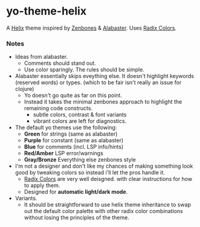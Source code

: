 # yo-theme-helix

A [Helix][helix] theme inspired by [Zenbones][zenbones] & [Alabaster][alabaster]. Uses [Radix Colors][radix].

### Notes

- Ideas from alabaster.
  - Comments should stand out.
  - Use color sparingly. The rules should be simple.
- Alabaster essentially skips eveything else. It doesn't highlight keywords (reserved words) or types. 
  (which to be fair isn't really an issue for clojure)
  - Yo doesn't go quite as far on this point. 
  - Instead it takes the minimal zenbones approach to highlight the remaining code constructs.
    - subtle colors, contrast & font variants
    - vibrant colors are left for diagnostics.
- The default yo themes use the following:
  - **Green** for strings (same as alabaster)
  - **Purple** for constant (same as alabaster)
  - **Blue** for comments (incl. LSP info/hints)
  - **Red/Amber** LSP error/warnings
  - **Gray/Bronze** Everything else zenbones style
- I'm not a designer and don't like my chances of making something look good by tweaking colors so instead
i'll let the pros handle it.
  - [Radix Colors][radix] are very well deisgned. with clear instructions for how to apply them.
  - Designed for **automatic light/dark mode**.
- Variants. 
  - It should be straightforward to use helix theme inheritance to swap out the default color palette
with other radix color combinations without losing the principles of the theme.


[helix]: https://helix-editor.com/
[zenbones]: https://github.com/mcchrish/zenbones.nvim
[alabaster]: https://github.com/tonsky/vscode-theme-alabaster
[radix]: https://www.radix-ui.com/colors
